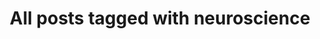---
layout: tag
title: "All posts tagged with neuroscience"
permalink: /weblog/tags/neuroscience/
taxonomy: neuroscience
---